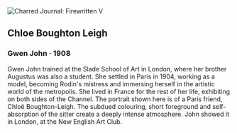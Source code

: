 <div class="artwork-of-the-day">
  <div class="container">
    <div class="img-wrapper">
      <img
        src="https://uploads6.wikiart.org/images/gwen-john/chloe-boughton-leigh-1908.jpg!Large.jpg"
        alt="Charred Journal: Firewritten V" />
    </div>
    <div class="artwork-detail">
      <div class="artwork-origin"> 
        <h2 class="artwork-name">Chloe Boughton Leigh</h2>
        <h3 class="artist">
          Gwen John
                    ·  1908
        </h3>
      </div>
      <p class="description">
        <span class="artwork-description-text ng-binding" ng-bind-html="viewModel.ArtworkOfTheDay.Description | unsafe">Gwen John trained at the Slade School of Art in London, where her brother Augustus was also a student. She settled in Paris in 1904, working as a model, becoming Rodin's mistress and immersing herself in the artistic world of the metropolis. She lived in France for the rest of her life, exhibiting on both sides of the Channel. The portrait shown here is of a Paris friend, Chloë Boughton-Leigh. The subdued colouring, short foreground and self-absorption of the sitter create a deeply intense atmosphere. John showed it in London, at the New English Art Club.</span>
                        <div class="text-shadow-container" ng-show="showShadow" style=""></div>
      </p>
    </div>
  </div>

</div>
